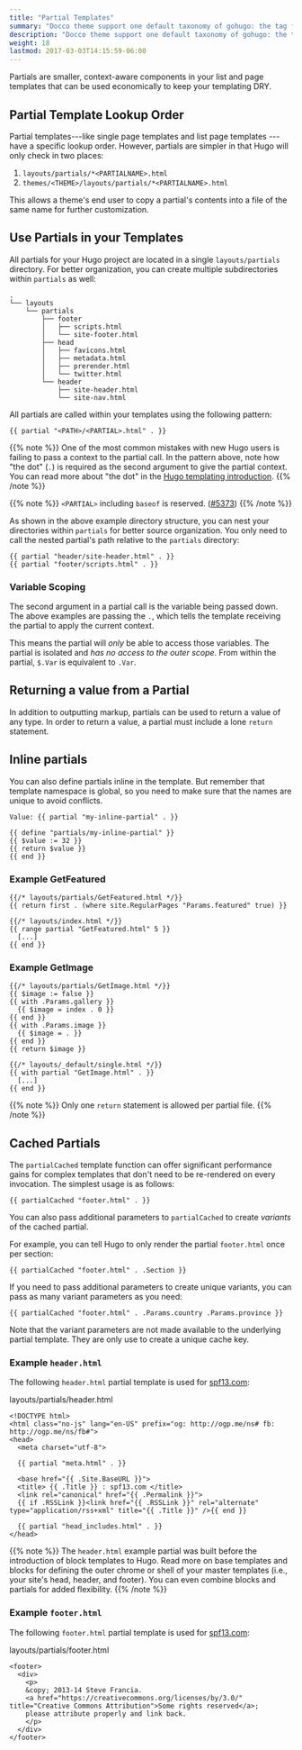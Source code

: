 ```yaml
---
title: "Partial Templates"
summary: "Docco theme support one default taxonomy of gohugo: the tag feature."
description: "Docco theme support one default taxonomy of gohugo: the tag feature."
weight: 18
lastmod: 2017-03-03T14:15:59-06:00
---
```


Partials are smaller, context-aware components in your list and page templates that can be used economically to keep your templating DRY.

## Partial Template Lookup Order

Partial templates---like single page templates and list page templates ---have a specific lookup order. However, partials are simpler in that Hugo will only check in two places:

1. `layouts/partials/*<PARTIALNAME>.html`
2. `themes/<THEME>/layouts/partials/*<PARTIALNAME>.html`

This allows a theme's end user to copy a partial's contents into a file of the same name for further customization.

## Use Partials in your Templates

All partials for your Hugo project are located in a single `layouts/partials` directory. For better organization, you can create multiple subdirectories within `partials` as well:

```
.
└── layouts
    └── partials
        ├── footer
        │   ├── scripts.html
        │   └── site-footer.html
        ├── head
        │   ├── favicons.html
        │   ├── metadata.html
        │   ├── prerender.html
        │   └── twitter.html
        └── header
            ├── site-header.html
            └── site-nav.html
```

All partials are called within your templates using the following pattern:

```
{{ partial "<PATH>/<PARTIAL>.html" . }}
```

{{% note %}}
One of the most common mistakes with new Hugo users is failing to pass a context to the partial call. In the pattern above, note how "the dot" (`.`) is required as the second argument to give the partial context. You can read more about "the dot" in the [Hugo templating introduction](/fr/docs/templates/).
{{% /note %}}

{{% note %}}
`<PARTIAL>` including `baseof` is reserved. ([#5373](https://github.com/gohugoio/hugo/issues/5373))
{{% /note %}}

As shown in the above example directory structure, you can nest your directories within `partials` for better source organization. You only need to call the nested partial's path relative to the `partials` directory:

```
{{ partial "header/site-header.html" . }}
{{ partial "footer/scripts.html" . }}
```


### Variable Scoping

The second argument in a partial call is the variable being passed down. The above examples are passing the `.`, which tells the template receiving the partial to apply the current context.

This means the partial will *only* be able to access those variables. The partial is isolated and *has no access to the outer scope*. From within the partial, `$.Var` is equivalent to `.Var`.

## Returning a value from a Partial

In addition to outputting markup, partials can be used to return a value of any type. In order to return a value, a partial must include a lone `return` statement.

## Inline partials

You can also define partials inline in the template. But remember that template namespace is global, so you need to make sure that the names are unique to avoid conflicts.

```
Value: {{ partial "my-inline-partial" . }}

{{ define "partials/my-inline-partial" }}
{{ $value := 32 }}
{{ return $value }}
{{ end }}
```

### Example GetFeatured
```
{{/* layouts/partials/GetFeatured.html */}}
{{ return first . (where site.RegularPages "Params.featured" true) }}
```

```
{{/* layouts/index.html */}}
{{ range partial "GetFeatured.html" 5 }}
  [...]
{{ end }}
```

### Example GetImage
```
{{/* layouts/partials/GetImage.html */}}
{{ $image := false }}
{{ with .Params.gallery }}
  {{ $image = index . 0 }}
{{ end }}
{{ with .Params.image }}
  {{ $image = . }}
{{ end }}
{{ return $image }}
```

```
{{/* layouts/_default/single.html */}}
{{ with partial "GetImage.html" . }}
  [...]
{{ end }}
```

{{% note %}}
Only one `return` statement is allowed per partial file.
{{% /note %}}


## Cached Partials

The `partialCached` template function can offer significant performance gains for complex templates that don't need to be re-rendered on every invocation. The simplest usage is as follows:

```
{{ partialCached "footer.html" . }}
```

You can also pass additional parameters to `partialCached` to create *variants* of the cached partial.

For example, you can tell Hugo to only render the partial `footer.html` once per section:

```
{{ partialCached "footer.html" . .Section }}
```

If you need to pass additional parameters to create unique variants, you can pass as many variant parameters as you need:

```
{{ partialCached "footer.html" . .Params.country .Params.province }}
```

Note that the variant parameters are not made available to the underlying partial template. They are only use to create a unique cache key.


### Example `header.html`

The following `header.html` partial template is used for [spf13.com](https://spf13.com/):

layouts/partials/header.html
```
<!DOCTYPE html>
<html class="no-js" lang="en-US" prefix="og: http://ogp.me/ns# fb: http://ogp.me/ns/fb#">
<head>
  <meta charset="utf-8">

  {{ partial "meta.html" . }}

  <base href="{{ .Site.BaseURL }}">
  <title> {{ .Title }} : spf13.com </title>
  <link rel="canonical" href="{{ .Permalink }}">
  {{ if .RSSLink }}<link href="{{ .RSSLink }}" rel="alternate" type="application/rss+xml" title="{{ .Title }}" />{{ end }}

  {{ partial "head_includes.html" . }}
</head>
```
{{% note %}}
The `header.html` example partial was built before the introduction of block templates to Hugo. Read more on base templates and blocks for defining the outer chrome or shell of your master templates (i.e., your site's head, header, and footer). You can even combine blocks and partials for added flexibility.
{{% /note %}}

### Example `footer.html`

The following `footer.html` partial template is used for [spf13.com](https://spf13.com/):

layouts/partials/footer.html

```
<footer>
  <div>
    <p>
    &copy; 2013-14 Steve Francia.
    <a href="https://creativecommons.org/licenses/by/3.0/" title="Creative Commons Attribution">Some rights reserved</a>;
    please attribute properly and link back.
    </p>
  </div>
</footer>
```